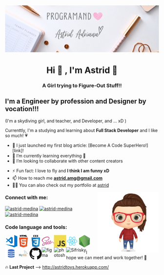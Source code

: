
![](docs/banner2.png)

 
<h1 align="center">Hi 👋 , I'm Astrid 💛 </h1>
<h3 align="center">A Girl trying to Figure-Out Stuff!! </h3>

## I'm a Engineer by profession and Designer by vocation!!!

(I'm a skydiving girl, and teacher, and Developer, and ... xD )

Currenttly, I'm a studying and learning about **Full Stack Developer** and I like so much! 💗


- 🔭 I just launched my first blog article: [Become A Code SuperHero!][link]!
- 🌱 I’m currently learning everything 🤣
- 👯 I’m looking to collaborate with other content creators
<!-- - 🥅 2020 Goals: Contribute more to Open Source projects -->
- ⚡ Fun fact: I love to fly and **I think I am funny xD** 
- 📫 How to reach me **astrid.amg@gmail.com**
- 👨‍💻 You can also check out my portfolio at [astrid](https://Sifrisky.github.io/astrid/)

<img align="right" src="docs/SifriSky.png" alt="Sifrisky-Coding" width="200">


<h3 align="left">Connect with me:</h3>
<p align="left">
<a href="https://twitter.com/AstridAdriiana" target="blank"><img align="center" src="https://cdn.jsdelivr.net/npm/simple-icons@3.0.1/icons/twitter.svg" alt="astrid-medina" height="30" width="40" /></a>
<a href="https://linkedin.com/in/astrid-medina" target="blank"><img align="center" src="https://cdn.jsdelivr.net/npm/simple-icons@3.0.1/icons/linkedin.svg" alt="astrid-medina" height="30" width="40" /></a>
<a href="https://instagram.com/astridadriana_" target="blank"><img align="center" src="https://cdn.jsdelivr.net/npm/simple-icons@3.0.1/icons/instagram.svg" alt="astrid-medina" height="30" width="40" /></a> </p>



<h3 align="left">Code language and tools:</h3> 

<img align="left" alt="Visual Studio Code" width="40" height="40" src="https://raw.githubusercontent.com/github/explore/80688e429a7d4ef2fca1e82350fe8e3517d3494d/topics/visual-studio-code/visual-studio-code.png" />
<img align="left" alt="HTML5" width="40" height="40"src="https://raw.githubusercontent.com/github/explore/80688e429a7d4ef2fca1e82350fe8e3517d3494d/topics/html/html.png" />
<img align="left" alt="CSS3" width="40" height="40" src="https://raw.githubusercontent.com/github/explore/80688e429a7d4ef2fca1e82350fe8e3517d3494d/topics/css/css.png" />
<img align="left" alt="Sass" width="40" height="40" src="https://raw.githubusercontent.com/github/explore/80688e429a7d4ef2fca1e82350fe8e3517d3494d/topics/sass/sass.png" />
<img align="left" alt="JavaScript" width="40" height="40" src="https://raw.githubusercontent.com/github/explore/80688e429a7d4ef2fca1e82350fe8e3517d3494d/topics/javascript/javascript.png" />
<img align="left" alt="React" width="40" height="40" src="https://raw.githubusercontent.com/github/explore/80688e429a7d4ef2fca1e82350fe8e3517d3494d/topics/react/react.png" />
<img align="left" alt="Node.js" width="40" height="40" src="https://raw.githubusercontent.com/github/explore/80688e429a7d4ef2fca1e82350fe8e3517d3494d/topics/nodejs/nodejs.png" />
<img align="left" alt="SQL" width="40" height="40" src="https://raw.githubusercontent.com/github/explore/80688e429a7d4ef2fca1e82350fe8e3517d3494d/topics/sql/sql.png" />
<img align="left" alt="MySQL" width="40" height="40" src="https://raw.githubusercontent.com/github/explore/80688e429a7d4ef2fca1e82350fe8e3517d3494d/topics/mysql/mysql.png" />
<img align="left" alt="GitHub" width="40" height="40" src="https://raw.githubusercontent.com/github/explore/78df643247d429f6cc873026c0622819ad797942/topics/github/github.png" />
<img align="left" alt="figma" width="40" height="40" src="https://www.vectorlogo.zone/logos/figma/figma-icon.svg" />
<img align="left" alt="photoshop" width="40" height="40" src="https://devicons.github.io/devicon/devicon.git/icons/photoshop/photoshop-plain.svg"/> 


<p><img align="left" src="https://github-readme-stats.vercel.app/api/top-langs?username=Sifrisky&show_icons=true&locale=en&layout=compact" alt="Sifrisky" /></p>

<br>
<br>
<!--
<p>&nbsp;<img align="center" src="https://github-readme-stats.vercel.app/api?username=Sifrisky&show_icons=true&locale=en" alt="Sifrisky" /></p> -->



 I hope we can meet and work together! 🙌

 🔥 **Last Project** --> http://astridtoys.herokuapp.com/ 